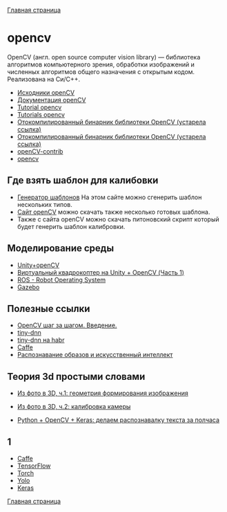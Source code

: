 
[Главная страница](https://stm66.github.io/)

# opencv
OpenCV (англ. open source computer vision library) — библиотека алгоритмов компьютерного зрения, обработки изображений и численных алгоритмов общего назначения с открытым кодом. Реализована на Си/C++.
- [Исходники openCV](https://github.com/opencv/opencv/)
- [Документация openCV](http://docs.opencv.org)
- [Tutorial opencv](https://docs.opencv.org/3.4/d9/df8/tutorial_root.html)
- [Tutorials opencv](https://docs.opencv.org/3.4/)
- [Отокомпилированный бинарник библиотеки OpenCV (устарела ссылка)](http://opencv.org/downloads.html)
- [Отокомпилированный бинарник библиотеки OpenCV (устарела ссылка)](https://opencv.org/releases/)
- [openCV-contrib](https://github.com/opencv/opencv_contrib)
- [opencv](https://opencv.org/)


## Где взять шаблон для калибовки
- [Генератор шаблонов](https://calib.io/pages/camera-calibration-pattern-generator)  На этом сайте можно сгенерить шаблон нескольких типов.
- [Сайт openCV](https://docs.opencv.org/4.x/da/d0d/tutorial_camera_calibration_pattern.html) можно скачать также несколько готовых шаблона.
- Также с сайта openCV можно скачать питоновский скрипт который будет генерить шаблон калибровки.

## Моделирование среды

- [Unity+openCV](https://habr.com/ru/articles/271337/)
- [Виртуальный квадрокоптер на Unity + OpenCV (Часть 1)](https://habr.com/ru/articles/267791/)
- [ROS - Robot Operating System](https://www.ros.org/)
- [Gazebo](https://gazebosim.org/home)

## Полезные ссылки

- [OpenCV шаг за шагом. Введение.](https://robocraft.ru/computervision/264)
- [tiny-dnn](https://github.com/tiny-dnn/tiny-dnn)
- [tiny-dnn на habr](https://habr.com/ru/articles/319436/)
- [Caffe](http://caffe.berkeleyvision.org/)
- [Распознавание образов и искусственный интеллект](https://recog.ru/)

## Теория 3d простыми словами
- [Из фото в 3D, ч.1: геометрия формирования изображения](https://habr.com/ru/companies/magnus-tech/articles/770930/)
- [Из фото в 3D, ч.2: калибровка камеры](https://habr.com/ru/companies/magnus-tech/articles/772534/)

- [Python + OpenCV + Keras: делаем распознавалку текста за полчаса](https://habr.com/ru/articles/466565/)

## 1

 - [Caffe]()
 - [TensorFlow]()
 - [Torch]()
 - [Yolo]()
 - [Keras]()


[Главная страница](https://stm66.github.io/)
